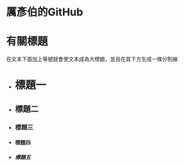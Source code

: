 厲彥伯的GitHub
====
# 有關標題
在文本下面加上等號就會使文本成為大標題，並且在其下方生成一條分割線

* # 標題一
* ## 標題二
* ### 標題三
* #### 標題四
* ##### 標題五

